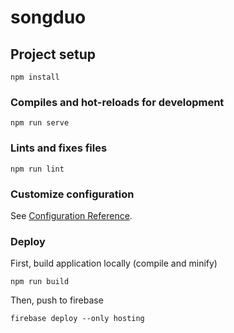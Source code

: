 # songduo

## Project setup

```
npm install
```

### Compiles and hot-reloads for development

```
npm run serve
```

### Lints and fixes files

```
npm run lint
```

### Customize configuration

See [Configuration Reference](https://cli.vuejs.org/config/).

### Deploy

First, build application locally (compile and minify)

```
npm run build
```

Then, push to firebase

```
firebase deploy --only hosting
```
